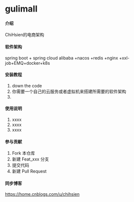# gulimall

#### 介绍
ChiHsien的电商架构

#### 软件架构
spring boot + spring cloud alibaba +nacos +redis +nginx +xxl-job+EMQ+docker+k8s
 

#### 安装教程

1. down the code
2. 你需要一个自己的云服务或者虚拟机来搭建所需要的软件架构
3. 

#### 使用说明

1. xxxx
2. xxxx
3. xxxx

#### 参与贡献

1. Fork 本仓库
2. 新建 Feat_xxx 分支
3. 提交代码
4. 新建 Pull Request

#### 同步博客 
https://home.cnblogs.com/u/chihsien
